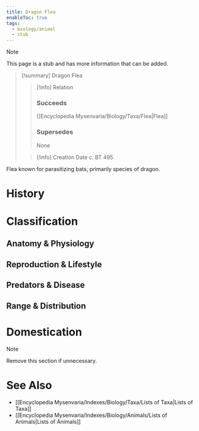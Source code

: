 ```yaml
---
title: Dragon Flea
enableToc: true
tags:
  - biology/animal
  - stub
---
```


> [!note]
> This page is a stub and has more information that can be added.

> [!summary] Dragon Flea
> > [!info] Relation
> > ### Succeeds
> > [[Encyclopedia Mysenvaria/Biology/Taxa/Flea|Flea]]
> > ### Supersedes
> > None
>
> > [!info] Creation Date
> > c. BT 495

Flea known for parasitizing bats, primarily species of dragon.
# History

# Classification
## Anatomy & Physiology

## Reproduction & Lifestyle

## Predators & Disease

## Range & Distribution

# Domestication

> [!note]
> Remove this section if unnecessary.
# See Also
- [[Encyclopedia Mysenvaria/Indexes/Biology/Taxa/Lists of Taxa|Lists of Taxa]]
- [[Encyclopedia Mysenvaria/Indexes/Biology/Animals/Lists of Animals|Lists of Animals]]